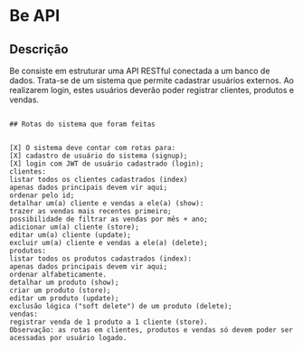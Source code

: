 # Be API

## Descrição

Be consiste em estruturar uma API RESTful conectada a um banco de dados.
Trata-se de um sistema que permite cadastrar usuários externos. Ao realizarem login, estes usuários deverão poder registrar clientes, produtos e vendas.


``` 

## Rotas do sistema que foram feitas 


[X] O sistema deve contar com rotas para:
[X] cadastro de usuário do sistema (signup);
[X] login com JWT de usuário cadastrado (login);
clientes:
listar todos os clientes cadastrados (index)
apenas dados principais devem vir aqui;
ordenar pelo id;
detalhar um(a) cliente e vendas a ele(a) (show):
trazer as vendas mais recentes primeiro;
possibilidade de filtrar as vendas por mês + ano;
adicionar um(a) cliente (store);
editar um(a) cliente (update);
excluir um(a) cliente e vendas a ele(a) (delete);
produtos:
listar todos os produtos cadastrados (index):
apenas dados principais devem vir aqui;
ordenar alfabeticamente.
detalhar um produto (show);
criar um produto (store);
editar um produto (update);
exclusão lógica ("soft delete") de um produto (delete);
vendas:
registrar venda de 1 produto a 1 cliente (store).
Observação: as rotas em clientes, produtos e vendas só devem poder ser acessadas por usuário logado.



